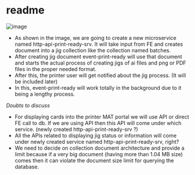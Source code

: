 # readme
![image](https://github.com/Aakashp447/readme/assets/92420490/74d8646f-bd6c-4edb-8d5f-95d45fb317a7)

- As shown in the image, we are going to create a new microservice named http-api-print-ready-srv. It will take input from FE and creates document into a jig collection like the collection named batches.
- After creating jig document event-print-ready will use that document and starts the actual process of creating jigs of ai files and png or PDF files in the proper needed format.
- After this, the printer user will get notified about the jig process. (It will be included later)
- In this, event-print-ready will work totally in the background due to it being a lengthy process.

*Doubts to discuss*
- For displaying cards into the printer MAT portal we will use API or direct FE call to db.
  If we are using API then this API will come under which service. (newly created http-api-print-ready-srv ?)
- All the APIs related to displaying jig status or information will come under newly created service named http-api-print-ready-srv, right?
- We need to decide on collection document architecture and provide a limit because if a very big document (having more than 1.04 MB size) comes then it can violate the document size limit for querying the database.
